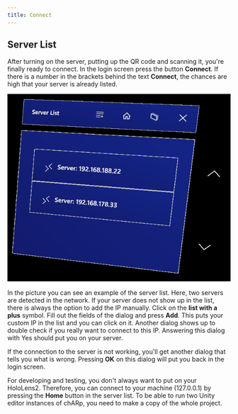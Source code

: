 ```yaml
---
title: Connect
---
```


## Server List
After turning on the server, putting up the QR code and scanning it, you're finally ready to connect.
In the login screen press the button **Connect**.
If there is a number in the brackets behind the text **Connect**, the chances are high that your server is already listed.

<img src="/images/manual/server_list.png" alt="Debug Log" class="mx-auto max-w-md" />

In the picture you can see an example of the server list.
Here, two servers are detected in the network.
If your server does not show up in the list, there is always the option to add the IP manually.
Click on the **list with a plus** symbol.
Fill out the fields of the dialog and press **Add**.
This puts your custom IP in the list and you can click on it.
Another dialog shows up to double check if you really want to connect to this IP.
Answering this dialog with Yes should put you on your server.

If the connection to the server is not working, you'll get another dialog that tells you what is wrong.
Pressing **OK** on this dialog will put you back in the login screen.

For developing and testing, you don't always want to put on your HoloLens2.
Therefore, you can connect to your machine (127.0.0.1) by pressing the **Home** button in the server list.
To be able to run two Unity editor instances of chARp, you need to make a copy of the whole project.
